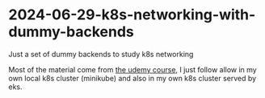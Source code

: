 # 2024-06-29-k8s-networking-with-dummy-backends
Just a set of dummy backends to study k8s networking

Most of the material come from [the udemy course](https://www.udemy.com/course/docker-kubernetes-the-practical-guide/), I just follow allow in my own local k8s cluster (minikube) and also in my own k8s cluster served by eks.
